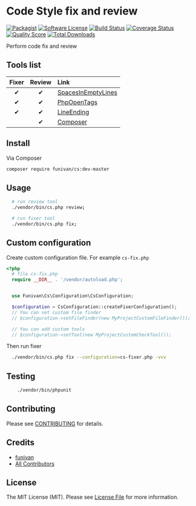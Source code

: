 # Code Style fix and review

[![Packagist](https://img.shields.io/packagist/v/funivan/cs.svg)](https://packagist.org/packages/funivan/cs)
[![Software License](https://img.shields.io/badge/license-MIT-brightgreen.svg?style=flat-square)](LICENSE.md)
[![Build Status](https://img.shields.io/travis/funivan/Cs/master.svg?style=flat-square)](https://travis-ci.org/funivan/Cs)
[![Coverage Status](https://img.shields.io/scrutinizer/coverage/g/Funivan/Cs.svg?style=flat-square)](https://scrutinizer-ci.com/g/funivan/Cs/code-structure)
[![Quality Score](https://img.shields.io/scrutinizer/g/funivan/Cs.svg?style=flat-square)](https://scrutinizer-ci.com/g/funivan/Cs)
[![Total Downloads](https://img.shields.io/packagist/dt/funivan/cs.svg?style=flat-square)](https://packagist.org/packages/funivan/cs)

Perform code fix and review


## Tools list

| Fixer | Review | Link                                                                             |
|:-----:|:------:|:---------------------------------------------------------------------------------|
| ✔     | ✔      | [SpacesInEmptyLines](src/Tools/SpacesInEmptyLines/README.md)                     |
| ✔     | ✔      | [PhpOpenTags](src/Tools/PhpOpenTags/README.md)                                   |
| ✔     | ✔      | [LineEnding](src/Tools/LineEnding/README.md)                                     |
|       | ✔      | [Composer](src/Tools/Composer/README.md)                                     |


## Install

Via Composer

``` bash
composer require funivan/cs:dev-master
```

## Usage

```sh
  # run review tool
  ./vendor/bin/cs.php review;

  # run fixer tool
  ./vendor/bin/cs.php fix;

```

## Custom configuration
Create custom configuration file. For example `cs-fix.php`

```php
<?php
  # file cs-fix.php
  require __DIR__ . '/vendor/autoload.php';


  use Funivan\Cs\Configuration\CsConfiguration;

  $configuration = CsConfiguration::createFixerConfiguration();
  // You can set custom file finder
  // $configuration->setFileFinder(new MyProjectCustomFileFinder());

  // You can add custom tools
  // $configuration->setTool(new MyProjectCustomCheckTool());

```
Then run fixer
```sh
  ./vendor/bin/cs.php fix --configuration=cs-fixer.php -vvv
```

## Testing

``` bash
    ./vendor/bin/phpunit
```

## Contributing

Please see [CONTRIBUTING](https://github.com/funivan/Cs/blob/master/CONTRIBUTING.md) for details.

## Credits

- [funivan](https://github.com/funivan)
- [All Contributors](https://github.com/funivan/Cs/contributors)

## License

The MIT License (MIT). Please see [License File](LICENSE.md) for more information.
